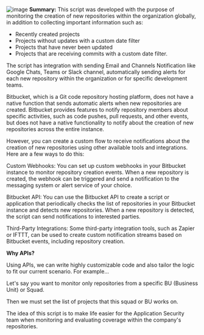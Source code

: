 ![image](https://github.com/user-attachments/assets/48bbeb88-0fb5-4f12-ba4d-c6f9dc16a991)
**Summary:**
This script was developed with the purpose of monitoring the creation of new repositories within the organization globally, in addition to collecting important information such as:

- Recently created projects
- Projects without updates with a custom date filter
- Projects that have never been updated
- Projects that are receiving commits with a custom date filter.

The script has integration with sending Email and Channels Notification like Google Chats, Teams or Slack channel, automatically sending alerts for each new repository within the organization or for specific development teams.

Bitbucket, which is a Git code repository hosting platform, does not have a native function that sends automatic alerts when new repositories are created. Bitbucket provides features to notify repository members about specific activities, such as code pushes, pull requests, and other events, but does not have a native functionality to notify about the creation of new repositories across the entire instance.

However, you can create a custom flow to receive notifications about the creation of new repositories using other available tools and integrations. Here are a few ways to do this:

Custom Webhooks: You can set up custom webhooks in your Bitbucket instance to monitor repository creation events. When a new repository is created, the webhook can be triggered and send a notification to the messaging system or alert service of your choice.

Bitbucket API: You can use the Bitbucket API to create a script or application that periodically checks the list of repositories in your Bitbucket instance and detects new repositories. When a new repository is detected, the script can send notifications to interested parties.

Third-Party Integrations: Some third-party integration tools, such as Zapier or IFTTT, can be used to create custom notification streams based on Bitbucket events, including repository creation.

**Why APIs?**

Using APIs, we can write highly customizable code and also tailor the logic to fit our current scenario. For example...

Let's say you want to monitor only repositories from a specific BU (Business Unit) or Squad.

Then we must set the list of projects that this squad or BU works on.

The idea of ​​this script is to make life easier for the Application Security team when monitoring and evaluating coverage within the company's repositories.
